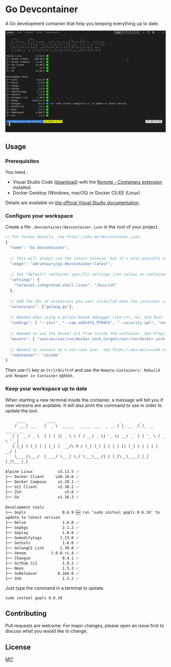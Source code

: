 # Go Devcontainer

A Go development container that help you keeping everything up to date.

![Demo](demo.gif)

## Usage

### Prerequisites

You need :

- Visual Studio Code ([download](https://code.visualstudio.com/)) with the [Remote - Containers extension](https://marketplace.visualstudio.com/items?itemName=ms-vscode-remote.remote-containers) installed.
- Docker Desktop (Windows, macOS) or Docker CE/EE (Linux)

Details are available on [the official Visual Studio documentation](https://code.visualstudio.com/docs/remote/containers#_getting-started).

### Configure your workspace

Create a file `.devcontainer/devcontainer.json` in the root of your project.

```javascript
// For format details, see https://aka.ms/devcontainer.json.
{
  "name": "Go Devcontainer",

  // this will always use the latest release, but it's also possible to stick to a specific release
  "image": "adrienaury/go-devcontainer:latest",

  // Set *default* container specific settings.json values on container create.
  "settings": {
    "terminal.integrated.shell.linux": "/bin/zsh"
  },

  // Add the IDs of extensions you want installed when the container is created.
  "extensions": ["golang.go"],

  // Needed when using a ptrace-based debugger like C++, Go, and Rust
  "runArgs": [ "--init", "--cap-add=SYS_PTRACE", "--security-opt", "seccomp=unconfined" ],

  // Needed to use the Docker CLI from inside the container. See https://aka.ms/vscode-remote/samples/docker-from-docker.
  "mounts": [ "source=/var/run/docker.sock,target=/var/run/docker.sock,type=bind" ],

  // Needed to connect as a non-root user. See https://aka.ms/vscode-remote/containers/non-root.
  "remoteUser": "vscode"
}
```

Then use `F1` key or `Ctrl+Shift+P` and use the `Remote-Containers: Rebuild and Reopen in Container` option.

### Keep your workspace up to date

When starting a new terminal inside the container, a message will tell you if new versions are available. It will also print the command to use in order to update the tool.

```text
     ____         ____                            _        _                 
    / ___| ___   |  _ \  _____   _____ ___  _ __ | |_ __ _(_)_ __   ___ _ __ 
   | |  _ / _ \  | | | |/ _ \ \ / / __/ _ \| '_ \| __/ _` | | '_ \ / _ \ '__|
   | |_| | (_) | | |_| |  __/\ V / (_| (_) | | | | || (_| | | | | |  __/ |   
    \____|\___/  |____/ \___| \_/ \___\___/|_| |_|\__\__,_|_|_| |_|\___|_|   
                                                                             
Alpine Linux           v3.13.5 ✅
├── Docker Client     v20.10.6 ✅
├── Docker Compose     v1.29.1 ✅
├── Git Client         v2.30.2 ✅
├── Zsh                   v5.8 ✅
├── Go                 v1.16.3 ✅

Development tools
├── Gopls                0.6.9 🆕 run 'sudo instool gopls 0.6.10' to update to latest version
├── Delve                1.6.0 ✅
├── Gopkgs               2.1.2 ✅
├── Goplay               1.0.0 ✅
├── Gomodifytags        1.13.0 ✅
├── Gotests              1.6.0 ✅
├── GolangCI Lint       1.39.0 ✅
├── Venom           1.0.0-rc.4 ✅
├── Changie              0.4.1 ✅
├── Github CLI           1.9.2 ✅
├── Neon                 1.5.3 ✅
├── GoReleaser         0.164.0 ✅
├── SVU                  1.3.2 ✅
```

Just type the command in a terminal to update.

```console
sudo instool gopls 0.6.10
```

## Contributing

Pull requests are welcome. For major changes, please open an issue first to discuss what you would like to change.

## License

[MIT](https://choosealicense.com/licenses/mit/)
